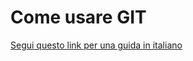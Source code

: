 Come usare GIT
===============

[Segui questo link per una guida in italiano](http://git-scm.com/book/it/Per-Iniziare)

